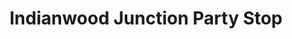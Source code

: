 ---
title: "Indianwood Junction Party Stop"
url: /lake-orion/indianwood-junction-party-stop/
shop: convenience
---